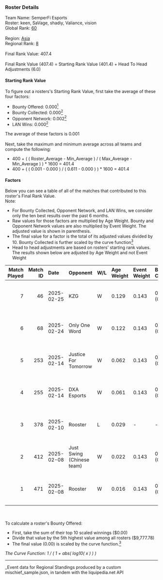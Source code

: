 ### Roster Details<br />
Team Name: SemperFi Esports<br />
Roster: keen, SaVage, shadiy, Valiance, vision<br />
Global Rank: [60](../../standings_global_2025_08_04.md)<br />
<br />
Region: [Asia]( ../../standings_asia_2025_08_04.md)<br />
Regional Rank: [8]( ../../standings_asia_2025_08_04.md)<br />
<br />
Final Rank Value:  407.4<br />
<br />
Final Rank Value (407.4) = Starting Rank Value (401.4) + Head To Head Adjustments (6.0)<br />

#### Starting Rank Value<br />
To figure out a rosters's Starting Rank Value, first take the average of these four factors:<br />
- Bounty Offered: 0.000[<sup>1</sup>](#table2)
- Bounty Collected: 0.000[<sup>2</sup>](#table1)
- Opponent Network: 0.002[<sup>2</sup>](#table1)
- LAN Wins: 0.000[<sup>2</sup>](#table1)

The average of these factors is 0.001<br />
<br />
Next, take the maximum and minimum average across all teams and compute the following:<br />
- 400 + ( ( Roster_Average - Min_Average ) / ( Max_Average - Min_Average ) ) * 1600 = 401.4
- 400 + ( ( 0.001 - 0.000 ) / ( 0.611 - 0.000 ) ) * 1600 = 401.4


#### Factors<br />
Below you can see a table of all of the matches that contributed to this roster's Final Rank Value.<br />
Note:<br />

- For Bounty Collected, Opponent Network, and LAN Wins, we consider only the ten best results over the past 6 months.
- Raw values for those factors are multiplied by Age Weight. Bounty and Opponent Network values are also multiplied by Event Weight. The adjusted value is shown in parenthesis.
- The final value for a factor is the total of its adjusted values divided by 10. Bounty Collected is further scaled by the curve function[<sup>3</sup>](#curveFunction)
- Head to head adjustments are based on rosters' starting rank values. The results shown below are adjusted by Age Weight and not Event Weight
<span id="table1"></span><br />


| Match Played | Match ID | Date       | Opponent                  | W/L | Age Weight | Event Weight | Bounty Collected | Opponent Network | LAN Wins  | H2H Adj. | Roster                                 |
| -: | -: | :- | :- | :- | :- | :- | :- | :- | :- | -: | :- |
|            7 |       46 | 2025-02-25 | KZG                       | W   | 0.129      | 0.143        | 0.000 (0.000)    | 0.486 (0.009)    | 0 (0.000) |     2.01 | keen, SaVage, shadiy, Valiance, vision |
|            6 |       68 | 2025-02-24 | Only One Word             | W   | 0.122      | 0.143        | 0.000 (0.000)    | 0.598 (0.010)    | 0 (0.000) |     1.91 | keen, SaVage, shadiy, Valiance, vision |
|            5 |      253 | 2025-02-14 | Justice For Tomorrow      | W   | 0.062      | 0.143        | 0.000 (0.000)    | 0.195 (0.002)    | 0 (0.000) |     0.97 | keen, SaVage, shadiy, Valiance, vision |
|            4 |      255 | 2025-02-14 | DXA Esports               | W   | 0.061      | 0.143        | 0.000 (0.000)    | 0.000 (0.000)    | 0 (0.000) |     0.96 | keen, SaVage, shadiy, Valiance, vision |
|            3 |      378 | 2025-02-10 | Rooster                   | L   | 0.029      | -            | -                | -                | -         |    -0.46 | keen, SaVage, shadiy, Valiance, vision |
|            2 |      412 | 2025-02-08 | Just Swing (Chinese team) | W   | 0.022      | 0.143        | 0.000 (0.000)    | 0.023 (0.000)    | 0 (0.000) |     0.34 | keen, SaVage, shadiy, Valiance, vision |
|            1 |      471 | 2025-02-08 | Rooster                   | W   | 0.016      | 0.143        | 0.000 (0.000)    | 0.117 (0.000)    | 0 (0.000) |     0.25 | keen, SaVage, shadiy, Valiance, vision |

<br />
<span id="table2"></span><br />
To calculate a roster's Bounty Offered:<br />

- First, take the sum of their top 10 scaled winnings ($0.00)
- Divide that value by the 5th highest value among all rosters ($9,777.78)
- The final value (0.00) is scaled by the curve function.[<sup>3</sup>](#curveFunction)

<span id="curveFunction"></span>_The Curve Function: 1 / ( 1 + abs( log10( x ) ) )_<br />

---
_Event data for Regional Standings produced by a custom mischief_sample.json, in tandem with the liquipedia.net API<br />
